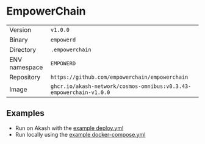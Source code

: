 # EmpowerChain

| | |
|---|---|
|Version|`v1.0.0`|
|Binary|`empowerd`|
|Directory|`.empowerchain`|
|ENV namespace|`EMPOWERD`|
|Repository|`https://github.com/empowerchain/empowerchain`|
|Image|`ghcr.io/akash-network/cosmos-omnibus:v0.3.43-empowerchain-v1.0.0`|

## Examples

- Run on Akash with the [example deploy.yml](./deploy.yml)
- Run locally using the [example docker-compose.yml](./docker-compose.yml)

